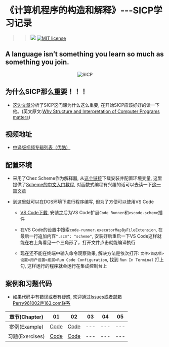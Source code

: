 # 《计算机程序的构造和解释》---SICP学习记录
>> ![](https://img.shields.io/badge/language-Scheme-orange.svg) [![MIT license](https://img.shields.io/dub/l/vibe-d.svg)](https://github.com/Perry961002/Learning-notes-of-SICP/blob/master/LICENSE)

## A language isn’t something you learn so much as something you join.

<p align="center">
  <img src="http://groups.csail.mit.edu/mac/classes/6.001/abelson-sussman-lectures/wizard.jpg" alt="SICP"/>
</p>

## 为什么SICP那么重要！！！

- [这边文章](http://blog.fujiji.com/why-structure-and-interpretation-of-computer-programs-matters/)分析了SICP这门课为什么这么重要, 在开始SICP应该好好的读一下他。(英文原文:[Why Structure and Interpretation of Computer Programs matters](https://www.cs.berkeley.edu/~bh/sicp.html))

## 视频地址

- [中译版视频专辑列表（优酷）](https://v.youku.com/v_show/id_XNTEzMDAyMTU2.html?f=18958522)

## 配置环境

- 采用了Chez Scheme作为解释器, 从[这个链接](https://www.scheme.com/download/)下载安装并配置环境变量, 这里提供了[Scheme的中文入门教程](https://github.com/DeathKing/yast-cn), 对函数式编程有兴趣的话可以去读一下[这一篇文章](https://github.com/justinyhuang/Functional-Programming-For-The-Rest-of-Us-Cn/tree/master)

- 到这里就可以在DOS环境下进行程序编写, 但为了方便可以使用VS Code
    - [VS Code下载](https://code.visualstudio.com/), 安装之后为VS Code扩展`Code Runner`和`vscode-scheme`插件

    - 在VS Code的设置中搜索`code-runner.executorMapByFileExtension`, 在最后一行追加内容`".scm": "scheme"`, 安装好后重启一下VS Code这样就能在右上角看见一个三角形了，打开文件点击就能编译执行

    - 现在还不能在终端中输入命令观察效果, 解决方法是依次打开: `文件>首选项>设置>用户设置>拓展>Run Code Configuration`, 找到 `Run In Terminal` 打上勾, 这样运行的程序就会运行在集成控制台上

## 案例和习题代码

- 如果代码中有错误或者有疑惑, 欢迎通过[Issues](https://github.com/Perry961002/Learning-notes-of-SICP/issues)或者邮箱Perry961002@163.com联系

| 章节(Chapter) |  01  |  02  |  03  |  04  |  05  |
|:-------------:|:----:|:----:|:----:|:----:|:----:|
| 案例(Example) | [Code](https://github.com/Perry961002/Learning-notes-of-SICP/tree/master/Chap1/example) |  [Code](https://github.com/Perry961002/Learning-notes-of-SICP/tree/master/Chap2/example) | --- | --- | --- |
| 习题(Exercises) | [Code](https://github.com/Perry961002/Learning-notes-of-SICP/tree/master/Chap1/exercise)  | [Code](https://github.com/Perry961002/Learning-notes-of-SICP/tree/master/Chap2/exercise) | --- | --- | --- |
